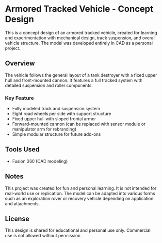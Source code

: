 # Armored Tracked Vehicle - Concept Design

This is a concept design of an armored tracked vehicle, created for learning and experimentation with mechanical design, track suspension, and overall vehicle structure. The model was developed entirely in CAD as a personal project.

## Overview

The vehicle follows the general layout of a tank destroyer with a fixed upper hull and front-mounted cannon. It features a full tracked system with detailed suspension and roller components.
### Key Feature

- Fully modeled track and suspension system
- Eight road wheels per side with support structure
- Fixed upper hull with sloped frontal armor
- Forward-mounted cannon (can be replaced with sensor module or manipulator arm for rebranding)
- Simple modular structure for future add-ons

## Tools Used

- Fusion 360 (CAD modeling)

## Notes

This project was created for fun and personal learning. It is not intended for real-world use or replication. The model can be adapted into various forms such as an exploration rover or recovery vehicle depending on application and attachments.

## License

This design is shared for educational and personal use only. Commercial use is not allowed without permission.
